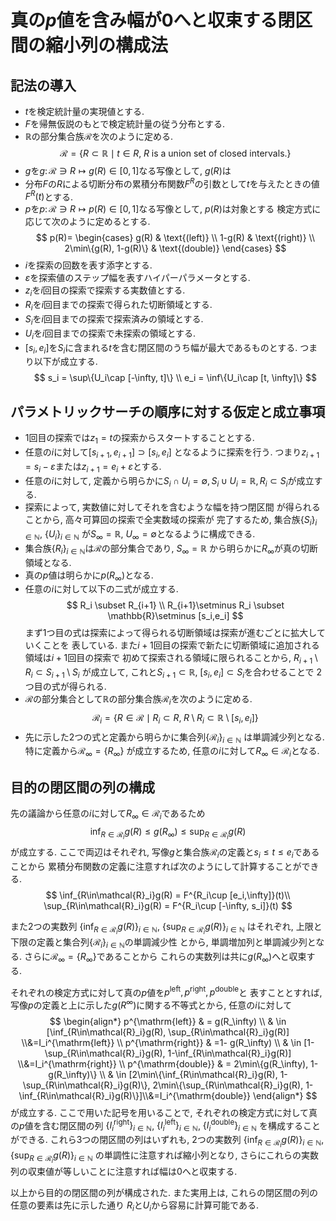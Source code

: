 # 真の$p$値を含み幅が$0$へと収束する閉区間の縮小列の構成法

## 記法の導入
- $t$を検定統計量の実現値とする.
- $F$を帰無仮説のもとで検定統計量の従う分布とする.
- $\mathbb{R}$の部分集合族$\mathcal{R}$を次のように定める.
  $$
    \mathcal{R} = \{ R\subset \mathbb{R}\mid t\in R,\;
    \text{$R$ is a union set of closed intervals.} \}
  $$
- $g$を$g\colon \mathcal{R}\ni R\mapsto g(R)\in[0,1]$なる写像として, $g(R)$は
- 分布$F$の$R$による切断分布の累積分布関数$F^R$の引数として$t$を与えたときの値$F^R(t)$とする.
- $p$を$p\colon \mathcal{R}\ni R\mapsto p(R)\in[0,1]$なる写像として, $p(R)$は対象とする
  検定方式に応じて次のように定めるとする.
  $$
    p(R)= \begin{cases}
          g(R)                    & \text{(left)}   \\
             1-g(R)                  & \text{(right)}  \\
          2\min\{g(R), 1-g(R)\} & \text{(double)}
       \end{cases}
  $$
- $i$を探索の回数を表す添字とする.
- $\varepsilon$を探索値のステップ幅を表すハイパーパラメータとする.
- $z_i$を$i$回目の探索で探索する実数値とする.
- $R_i$を$i$回目までの探索で得られた切断領域とする.
- $S_i$を$i$回目までの探索で探索済みの領域とする.
- $U_i$を$i$回目までの探索で未探索の領域とする.
- $[s_i, e_i]$を$S_i$に含まれる$t$を含む閉区間のうち幅が最大であるものとする. つまり以下が成立する.
  $$
    s_i = \sup\{U_i\cap [-\infty, t]\} \\ e_i = \inf\{U_i\cap [t, \infty]\}
  $$

## パラメトリックサーチの順序に対する仮定と成立事項

- 1回目の探索では$z_1=t$の探索からスタートすることとする.
- 任意の$i$に対して$[s_{i+1}, e_{i+1}]\supset [s_i, e_i]$
  となるように探索を行う. つまり$z_{i+1}=s_i-\varepsilon$または$z_{i+1}=e_i+\varepsilon$とする.
- 任意の$i$に対して, 定義から明らかに$S_i\cap U_i=\emptyset, S_i\cup U_i=\mathbb{R}, R_i\subset S_i$が成立する.
- 探索によって, 実数値に対してそれを含むような幅を持つ閉区間
  が得られることから, 高々可算回の探索で全実数域の探索が
  完了するため, 集合族$\{S_i\}_{i\in\mathbb{N}}$, $\{U_i\}_{i\in\mathbb{N}}$
  が$S_\infty =\mathbb{R}$, $U_\infty =\emptyset$となるように構成できる.
- 集合族$\{R_i\}_{i\in\mathbb{N}}$は$\mathcal{R}$の部分集合であり, $S_\infty=\mathbb{R}$
  から明らかに$R_\infty$が真の切断領域となる.
- 真の$p$値は明らかに$p(R_\infty)$となる.
- 任意の$i$に対して以下の二式が成立する.
  $$
    R_i \subset R_{i+1} \\
    R_{i+1}\setminus R_i \subset \mathbb{R}\setminus [s_i,e_i]
  $$
  まず1つ目の式は探索によって得られる切断領域は探索が進むごとに拡大していくことを
  表している. また$i+1$回目の探索で新たに切断領域に追加される領域は$i+1$回目の探索で
  初めて探索される領域に限られることから, $R_{i+1}\setminus R_i \subset S_{i+1}\setminus S_i$
  が成立して, これと$S_{i+1}\subset \mathbb{R}$, $[s_i, e_i]\subset S_i$を合わせることで
  2つ目の式が得られる.
- $\mathcal{R}$の部分集合として$\mathbb{R}$の部分集合族$\mathcal{R}_i$を次のように定める.
  $$
    \mathcal{R}_i = \{R\in\mathcal{R}\mid R_i\subset R,\;
    R\setminus R_i\subset \mathbb{R}\setminus [s_i,e_i]\}
  $$
- 先に示した2つの式と定義から明らかに集合列$\{\mathcal{R}_i\}_{i\in\mathbb{N}}$
  は単調減少列となる. 特に定義から$\mathcal{R}_\infty=\{R_\infty\}$
  が成立するため, 任意の$i$に対して$R_\infty\in\mathcal{R}_i$となる.

## 目的の閉区間の列の構成

先の議論から任意の$i$に対して$R_\infty\in\mathcal{R}_i$であるため
$$
    \inf_{R\in\mathcal{R}_i}g(R)\leq g(R_\infty) \leq \sup_{R\in\mathcal{R}_i}g(R)
$$
が成立する. ここで両辺はそれぞれ, 写像$g$と集合族$\mathcal{R}_i$の定義と$s_i\leq t\leq e_i$であることから
累積分布関数の定義に注意すれば次のようにして計算することができる.
$$
    \inf_{R\in\mathcal{R}_i}g(R) = F^{R_i\cup [e_i,\infty]}(t)\\
    \sup_{R\in\mathcal{R}_i}g(R) = F^{R_i\cup [-\infty, s_i]}(t)
$$

また2つの実数列
$\{\inf_{R\in\mathcal{R}_i}g(R)\}_{i\in\mathbb{N}}$, $\{\sup_{R\in\mathcal{R}_i}g(R)\}_{i\in\mathbb{N}}$
はそれぞれ, 上限と下限の定義と集合列$\{\mathcal{R}_i\}_{i\in\mathbb{N}}$の単調減少性
とから, 単調増加列と単調減少列となる. さらに$\mathcal{R}_\infty=\{R_\infty\}$であることから
これらの実数列は共に$g(R_\infty)$へと収束する.

それぞれの検定方式に対して真の$p$値を$p^{\mathrm{left}},p^{\mathrm{right}},p^{\mathrm{double}}$と
表すこととすれば, 写像$p$の定義と上に示した$g(R^\infty)$に関する不等式とから, 任意の$i$に対して
$$
\begin{align*}
    p^{\mathrm{left}} & = g(R_\infty)                                                                                    \\
                          & \in [\inf_{R\in\mathcal{R}_i}g(R), \sup_{R\in\mathcal{R}_i}g(R)] \\&=I_i^{\mathrm{left}}        \\
      p^{\mathrm{right}}  & =1- g(R_\infty)                                                                                  \\
                          & \in [1-\sup_{R\in\mathcal{R}_i}g(R), 1-\inf_{R\in\mathcal{R}_i}g(R)]   \\&=I_i^{\mathrm{right}} \\
      p^{\mathrm{double}} & = 2\min\{g(R_\infty), 1-g(R_\infty)\}                                                          \\
                          & \in [2\min\{\inf_{R\in\mathcal{R}_i}g(R), 1-\sup_{R\in\mathcal{R}_i}g(R)\},
            2\min\{\sup_{R\in\mathcal{R}_i}g(R), 1-\inf_{R\in\mathcal{R}_i}g(R)\}]\\&=I_i^{\mathrm{double}}
\end{align*}
$$
が成立する. ここで用いた記号を用いることで, それぞれの検定方式に対して真の$p$値を含む閉区間の列
$\{I_i^{\mathrm{right}}\}_{i\in\mathbb{N}}$,
$\{I_i^{\mathrm{left}}\}_{i\in\mathbb{N}}$,
$\{I_i^{\mathrm{double}}\}_{i\in\mathbb{N}}$
を構成することができる. これら3つの閉区間の列はいずれも, 2つの実数列
$\{\inf_{R\in\mathcal{R}_i}g(R)\}_{i\in\mathbb{N}}$, $\{\sup_{R\in\mathcal{R}_i}g(R)\}_{i\in\mathbb{N}}$
の単調性に注意すれば縮小列となり, さらにこれらの実数列の収束値が等しいことに注意すれば幅は$0$へと収束する.

以上から目的の閉区間の列が構成された. また実用上は, これらの閉区間の列の任意の要素は先に示した通り
$R_i$と$U_i$から容易に計算可能である.
